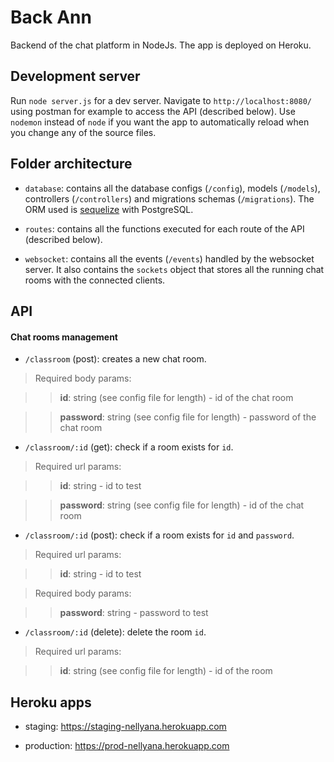 # Back Ann

Backend of the chat platform in NodeJs. The app is deployed on Heroku.

## Development server

Run `node server.js` for a dev server. Navigate to `http://localhost:8080/` using postman for example to access the API (described below). Use `nodemon` instead of `node` if you want the app to automatically reload when you change any of the source files.

## Folder architecture

- `database`: contains all the database configs (`/config`), models (`/models`), controllers (`/controllers`) and migrations schemas (`/migrations`). The ORM used is [sequelize](http://docs.sequelizejs.com/) with PostgreSQL.

- `routes`: contains all the functions executed for each route of the API (described below).

- `websocket`: contains all the events (`/events`) handled by the websocket server. It also contains the `sockets` object that stores all the running chat rooms with the connected clients.

## API

#### Chat rooms management

- `/classroom` (post): creates a new chat room.

> Required body params:

>> **id**: string (see config file for length) - id of the chat room

>> **password**: string (see config file for length) - password of the chat room


- `/classroom/:id` (get): check if a room exists for `id`.

> Required url params:

>> **id**: string - id to test

>> **password**: string (see config file for length) - id of the chat room


- `/classroom/:id` (post): check if a room exists for `id` and `password`.

> Required url params:

>> **id**: string - id to test

> Required body params:

>> **password**: string - password to test


- `/classroom/:id` (delete): delete the room `id`.

> Required url params:

>> **id**: string (see config file for length) - id of the room

## Heroku apps

- staging: https://staging-nellyana.herokuapp.com

- production: https://prod-nellyana.herokuapp.com
